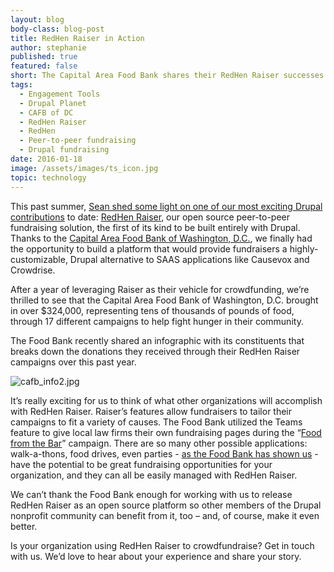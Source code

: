 ```yaml
---
layout: blog
body-class: blog-post
title: RedHen Raiser in Action
author: stephanie
published: true
featured: false
short: The Capital Area Food Bank shares their RedHen Raiser successes.
tags:
  - Engagement Tools
  - Drupal Planet
  - CAFB of DC
  - RedHen Raiser
  - RedHen
  - Peer-to-peer fundraising
  - Drupal fundraising
date: 2016-01-18
image: /assets/images/ts_icon.jpg
topic: technology
---
```


This past summer, [Sean shed some light on one of our most exciting Drupal contributions](/blog/2015/08/peer-to-peer-with-drupal/) to date: [RedHen Raiser](https://www.drupal.org/project/redhen_raiser), our open source peer-to-peer fundraising solution, the first of its kind to be built entirely with Drupal. Thanks to the [Capital Area Food Bank of Washington, D.C.](https://www.capitalareafoodbank.org/), we finally had the opportunity to build a platform that would provide fundraisers a highly-customizable, Drupal alternative to SAAS applications like Causevox and Crowdrise.

After a year of leveraging Raiser as their vehicle for crowdfunding, we’re thrilled to see that the Capital Area Food Bank of Washington, D.C. brought in over $324,000, representing tens of thousands of pounds of food, through 17 different campaigns to help fight hunger in their community.

The Food Bank recently shared an infographic with its constituents that breaks down the donations they received through their RedHen Raiser campaigns over this past year.

![cafb_info2.jpg](/assets/images/blog/cafb_info2.jpg)

It’s really exciting for us to think of what other organizations will accomplish with RedHen Raiser. Raiser’s features allow fundraisers to tailor their campaigns to fit a variety of causes. The Food Bank utilized the Teams feature to give local law firms their own fundraising pages during the “[Food from the Bar](https://www.capitalareafoodbank.org/food-from-the-bar/)” campaign. There are so many other possible applications: walk-a-thons, food drives, even parties - [as the Food Bank has shown us](https://give.capitalareafoodbank.org/campaigns/party-against-hunger) - have the potential to be great fundraising opportunities for your organization, and they can all be easily managed with RedHen Raiser.

We can’t thank the Food Bank enough for working with us to release RedHen Raiser as an open source platform so other members of the Drupal nonprofit community can benefit from it, too – and, of course, make it even better.

Is your organization using RedHen Raiser to crowdfundraise? Get in touch with us. We’d love to hear about your experience and share your story.
